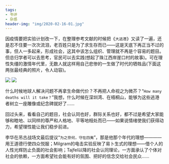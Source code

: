 ```yaml
---
tags:
- 书评
- 杂感
header-img: "img/2020-02-16-01.jpg"  
---
```

因疫情要把实验计划改一下，在整理参考文献的时候把《`大逃港`》又读了一遍，还是忍不住要一次次流泪，老百姓只是为了求生存而已——这是天底下再正当不过的事，但人一多起来，形成社会，这其中该怎么组织、管理就不再是个容易的题目。但总归学者可以去思考，官民可以去实践(想起了珠江西岸崖口村的故事)。可在理性失缰的激情年代里，无数人就这样用自己悲惨的一生做了时代的牺牲品(下面这两张最经典的照片，令人动容)。

<img src="../../../../img/2020-02-16-02.JPG"> <img src="../../../../img/2020-02-16-03.JPG"> 

什么时候地球人解决问题不再拿生命做代价？不再把人命视之为微芥？“`How many deaths will it take？`”我想，什么时候在深圳湾、在梧桐山，能够为这些逃港者树立一座雕像或纪念碑就好了……

回过头来，看看自己的题目，社会认同也好，群际关系也好，都不过是希望大家能够和睦地、以同样的尊严和人格地、平等地相处而已——如果说情绪使我们获得动力，希望理性能让我们稳步前进。

李华在吊古战场文最后提议“`为之奈何，守在四夷`”，那是他那个年代的理想————用王道德行使四众悦服；Milgram的电击实验反映了易卜生式的理想——借个人的人性光辉防止负面的社会影响；Tajfel以降的社会认同理论，一方面承认了个体对社会的依赖，一方面希望社会能有好的氛围、把好的信念交给社会民众……